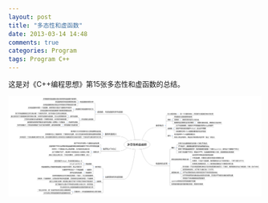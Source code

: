 ```yaml
---
layout: post
title: "多态性和虚函数"
date: 2013-03-14 14:48
comments: true
categories: Program
tags: Program C++
---
```


这是对《C++编程思想》第15张多态性和虚函数的总结。

![多态性和虚函数](/assets/2013-04-14-polymorphic-and-virtual-function.png)
